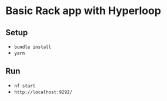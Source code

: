 # Basic Rack app with Hyperloop

## Setup

+ `bundle install`
+ `yarn`

## Run

+ `nf start`
+ `http://localhost:9292/`
